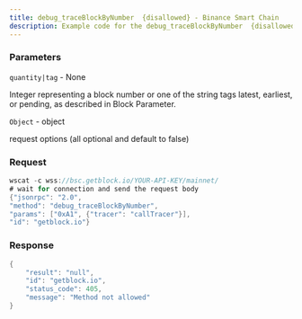 ```yaml
---
title: debug_traceBlockByNumber  {disallowed} - Binance Smart Chain
description: Example code for the debug_traceBlockByNumber  {disallowed} ws method. Сomplete guide on how to use debug_traceBlockByNumber  {disallowed} ws in GetBlock.io Web3 documentation.
---
```


### Parameters


`quantity|tag` - None

Integer representing a block number or one of the string tags latest,
earliest, or pending, as described in Block Parameter.

`Object` - object

request options (all optional and default to false)

### Request

``` java
wscat -c wss://bsc.getblock.io/YOUR-API-KEY/mainnet/ 
# wait for connection and send the request body 
{"jsonrpc": "2.0",
"method": "debug_traceBlockByNumber",
"params": ["0xA1", {"tracer": "callTracer"}],
"id": "getblock.io"}
```

###  Response

``` java
{
    "result": "null",
    "id": "getblock.io",
    "status_code": 405,
    "message": "Method not allowed"
}
```

